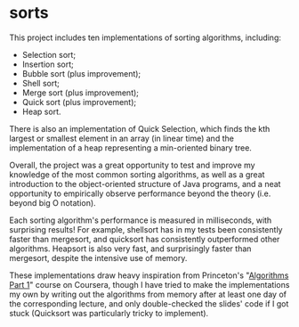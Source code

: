 # sorts
This project includes ten implementations of sorting algorithms, including:

 - Selection sort;
 - Insertion sort;
 - Bubble sort (plus improvement);
 - Shell sort;
 - Merge sort (plus improvement);
 - Quick sort (plus improvement);
 - Heap sort.

There is also an implementation of Quick Selection, which finds the kth largest or smallest element in an array
(in linear time) and the implementation of a heap representing a min-oriented binary tree.

Overall, the project was a great opportunity to test and improve my knowledge of the most common sorting
algorithms, as well as a great introduction to the object-oriented structure of Java programs, and a neat
opportunity to empirically observe performance beyond the theory (i.e. beyond big O notation).

Each sorting algorithm's performance is measured in milliseconds, with surprising results!
For example, shellsort has in my tests been consistently faster than mergesort, and quicksort has consistently
outperformed other algorithms. Heapsort is also very fast, and surprisingly faster than mergesort, despite the
intensive use of memory.

These implementations draw heavy inspiration from Princeton's "[Algorithms Part 1](https://www.coursera.org/learn/algorithms-part1/home/welcome)" course on Coursera,
though I have tried to make the implementations my own by writing out the algorithms from memory after at least
one day of the corresponding lecture, and only double-checked the slides' code if I got stuck (Quicksort was
particularly tricky to implement).
